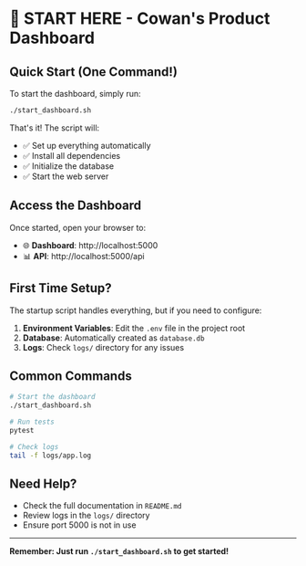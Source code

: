 # 🚀 START HERE - Cowan's Product Dashboard

## Quick Start (One Command!)

To start the dashboard, simply run:

```bash
./start_dashboard.sh
```

That's it! The script will:
- ✅ Set up everything automatically
- ✅ Install all dependencies
- ✅ Initialize the database
- ✅ Start the web server

## Access the Dashboard

Once started, open your browser to:
- 🌐 **Dashboard**: http://localhost:5000
- 📊 **API**: http://localhost:5000/api

## First Time Setup?

The startup script handles everything, but if you need to configure:

1. **Environment Variables**: Edit the `.env` file in the project root
2. **Database**: Automatically created as `database.db`
3. **Logs**: Check `logs/` directory for any issues

## Common Commands

```bash
# Start the dashboard
./start_dashboard.sh

# Run tests
pytest

# Check logs
tail -f logs/app.log
```

## Need Help?

- Check the full documentation in `README.md`
- Review logs in the `logs/` directory
- Ensure port 5000 is not in use

---

**Remember: Just run `./start_dashboard.sh` to get started!**